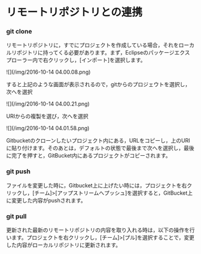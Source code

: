 # リモートリポジトリとの連携

### git clone

リモートリポジトリに，すでにプロジェクトを作成している場合，それをローカルリポジトリに持ってくる必要があります。まず，Eclipseのパッケージエクスプローラー内で右クリックし，\[インポート\]を選択します。

![](/img/2016-10-14 04.00.08.png)

すると上記のような画面が表示されるので，gitからのプロジェウトを選択し，次へを選択

![](/img/2016-10-14 04.00.21.png)

URIからの複製を選び，次へを選択

![](/img/2016-10-14 04.01.58.png)

Gitbucketのクローンしたいプロジェクト内にある，URLをコピーし，上のURIに貼り付けます。そのあとは，デフォルトの状態で最後まで次へを選択し，最後に完了を押すと，GitBucket内にあるプロジェクトがコピーされます。

### git push

ファイルを変更した時に，Gitbucket上に上げたい時には，プロジェクトを右クリックし，\[チーム\]&gt;\[アップストリームへプッシュ\]を選択すると，GitBucket上に変更した内容がpushされます。

### git pull

更新された最新のリモートリポジトリの内容を取り入れる時は，以下の操作を行います。プロジェクトを右クリックし，\[チーム\]&gt;\[プル\]を選択することで，変更した内容がローカルリポジトリに更新されます。

